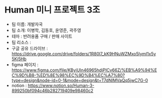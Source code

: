 # Human 미니 프로젝트 3조
- 팀 이름: 개발자국
- 팀 소개: 이병학, 김동호, 윤영준, 곽주영
- 테마 : 반려용품 구매 / 판매 사이트
- 팀 리소스 :
- 구글 공유 드라이브 : https://drive.google.com/drive/folders/1R80l7_kK9HNuWZMxo5IymI1x5y5Kj5Hb
- figma 페이지 : https://www.figma.com/file/KByiUIn46965hdjPICv66Z/%EB%A9%94%EC%9D%B8-%ED%8E%98%EC%9D%B4%EC%A7%80?type=design&node-id=0-1&mode=design&t=T7dNIMVaQq5jwC7G-0
- notion : https://www.notion.so/Human-3-899250bf094c46b282719409e98460c2
